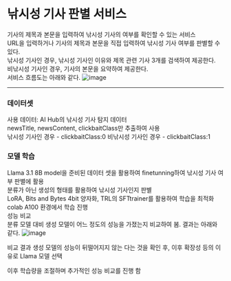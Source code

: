# 낚시성 기사 판별 서비스
기사의 제목과 본문을 입력하여 낚시성 기사의 여부를 확인할 수 있는 서비스  
URL을 입력하거나 기사의 제목과 본문을 직접 입력하여 낚시성 기사 여부를 판별할 수 있다.  
낚시성 기사인 경우, 낚시성 기사인 이유와 제목 관련 기사 3개를 검색하여 제공한다.  
비낚시성 기사인 경우, 기사의 본문을 요약하여 제공한다.  
서비스 흐름도는 아래와 같다.
![image](https://github.com/user-attachments/assets/daf28828-3a9d-4270-b5c7-62934dad56d2)

-----------------------------------------------------------------------------------

### 데이터셋
사용 데이터: AI Hub의 낚시성 기사 탐지 데이터  
newsTitle, newsContent, clickbaitClass만 추출하여 사용  
낚시성 기사인 경우 - clickbaitClass:0
비낚시성 기사인 경우 - clickbaitClass:1

### 모델 학습
Llama 3.1 8B model을 준비된 데이터 셋을 활용하여 finetunning하여 낚시성 기사 여부 판별에 활용  
분류가 아닌 생성의 형태를 활용하여 낚시성 기사인지 판별  
LoRA, Bits and Bytes 4bit 양자화, TRL의 SFTtrainer를 활용하여 학습을 최적화  
colab A100 환경에서 학습 진행  
성능 비교  
분류 모델 대비 생성 모델이 어느 정도의 성능을 가졌는지 비교하여 봄. 결과는 아래와 같다.
![image](https://github.com/user-attachments/assets/61823f8a-4f25-41be-a4fc-9fa0eaf67385)

비교 결과 생성 모델의 성능이 뒤떨어지지 않는 다는 것을 확인 후, 이후 확장성 등의 이유로 Llama 모델 선택  

이후 학습량을 조절하며 추가적인 성능 비교를 진행 함
